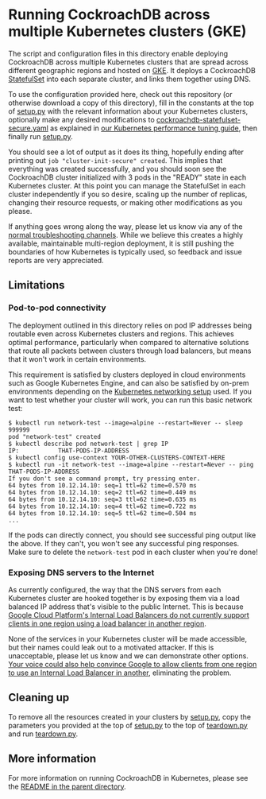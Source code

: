 # Running CockroachDB across multiple Kubernetes clusters (GKE)

The script and configuration files in this directory enable deploying
CockroachDB across multiple Kubernetes clusters that are spread across different
geographic regions and hosted on [GKE](https://cloud.google.com/kubernetes-engine). It deploys a CockroachDB
[StatefulSet](https://kubernetes.io/docs/concepts/workloads/controllers/statefulset/)
into each separate cluster, and links them together using DNS.

To use the configuration provided here, check out this repository (or otherwise
download a copy of this directory), fill in the constants at the top of
[setup.py](setup.py) with the relevant information about your Kubernetes
clusters, optionally make any desired modifications to
[cockroachdb-statefulset-secure.yaml](cockroachdb-statefulset-secure.yaml) as
explained in [our Kubernetes performance tuning
guide](https://www.cockroachlabs.com/docs/stable/kubernetes-performance),
then finally run [setup.py](setup.py).

You should see a lot of output as it does its thing, hopefully ending after
printing out `job "cluster-init-secure" created`. This implies that everything
was created successfully, and you should soon see the CockroachDB cluster
initialized with 3 pods in the "READY" state in each Kubernetes cluster. At this
point you can manage the StatefulSet in each cluster independently if you so
desire, scaling up the number of replicas, changing their resource requests, or
making other modifications as you please.

If anything goes wrong along the way, please let us know via any of the [normal
troubleshooting
channels](https://www.cockroachlabs.com/docs/stable/support-resources).
While we believe this creates a highly available, maintainable multi-region
deployment, it is still pushing the boundaries of how Kubernetes is typically
used, so feedback and issue reports are very appreciated.

## Limitations

### Pod-to-pod connectivity

The deployment outlined in this directory relies on pod IP addresses being
routable even across Kubernetes clusters and regions. This achieves optimal
performance, particularly when compared to alternative solutions that route all packets between clusters through load balancers, but means that it won't work in certain environments.

This requirement is satisfied by clusters deployed in cloud environments such as Google Kubernetes Engine, and
can also be satisfied by on-prem environments depending on the [Kubernetes networking setup](https://kubernetes.io/docs/concepts/cluster-administration/networking/) used. If you want to test whether your cluster will work, you can run this basic network test:

```shell
$ kubectl run network-test --image=alpine --restart=Never -- sleep 999999
pod "network-test" created
$ kubectl describe pod network-test | grep IP
IP:           THAT-PODS-IP-ADDRESS
$ kubectl config use-context YOUR-OTHER-CLUSTERS-CONTEXT-HERE
$ kubectl run -it network-test --image=alpine --restart=Never -- ping THAT-PODS-IP-ADDRESS
If you don't see a command prompt, try pressing enter.
64 bytes from 10.12.14.10: seq=1 ttl=62 time=0.570 ms
64 bytes from 10.12.14.10: seq=2 ttl=62 time=0.449 ms
64 bytes from 10.12.14.10: seq=3 ttl=62 time=0.635 ms
64 bytes from 10.12.14.10: seq=4 ttl=62 time=0.722 ms
64 bytes from 10.12.14.10: seq=5 ttl=62 time=0.504 ms
...
```

If the pods can directly connect, you should see successful ping output like the
above. If they can't, you won't see any successful ping responses. Make sure to
delete the `network-test` pod in each cluster when you're done!

### Exposing DNS servers to the Internet

As currently configured, the way that the DNS servers from each Kubernetes
cluster are hooked together is by exposing them via a load balanced IP address
that's visible to the public Internet. This is because [Google Cloud Platform's Internal Load Balancers do not currently support clients in one region using a load balancer in another region](https://cloud.google.com/compute/docs/load-balancing/internal/#deploying_internal_load_balancing_with_clients_across_vpn_or_interconnect). 

None of the services in your Kubernetes cluster will be made accessible, but
their names could leak out to a motivated attacker. If this is unacceptable,
please let us know and we can demonstrate other options. [Your voice could also
help convince Google to allow clients from one region to use an Internal Load
Balancer in another](https://issuetracker.google.com/issues/111021512),
eliminating the problem.

## Cleaning up

To remove all the resources created in your clusters by [setup.py](setup.py),
copy the parameters you provided at the top of [setup.py](setup.py) to the top
of [teardown.py](teardown.py) and run [teardown.py](teardown.py).

## More information

For more information on running CockroachDB in Kubernetes, please see the [README
in the parent directory](../README.md).
